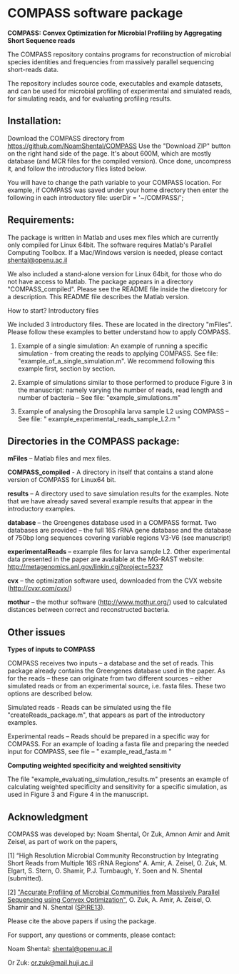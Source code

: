 COMPASS software package
========================

**COMPASS: Convex Optimization for Microbial Profiling by Aggregating Short Sequence reads**

The COMPASS repository contains programs for reconstruction of microbial species identities and frequencies from massively parallel sequencing short-reads data.

The repository includes source code, executables and example datasets, and can be used for microbial profiling of experimental and simulated reads, for simulating reads, and for evaluating profiling results.

Installation: 
-------------

Download the COMPASS directory from https://github.com/NoamShental/COMPASS
Use the "Download ZIP" button on the right hand side of the page. It's about 600M, which are mostly database (and MCR files for the compiled version). Once done, uncompress it, and follow the introductory files listed below.

You will have to change the path variable to your COMPASS location. For example, if COMPASS was saved under your home directory then enter the following in each introductory file:
userDir = '~/COMPASS/'; 

Requirements:
-------------
The package is written in Matlab and uses mex files which are currently only compiled for Linux 64bit. The software requires Matlab's Parallel Computing Toolbox. 
If a Mac/Windows version is needed, please contact shental@openu.ac.il

We also included a stand-alone version for Linux 64bit, for those who do not have access to Matlab. The package appears in a directory "COMPASS_compiled". Please see the README file inside the diretcory for a description. This README file describes the Matlab version.

How to start? Introductory files

We included 3 introductory files. These are located in the directory "mFiles". Please follow these examples to better understand how to apply COMPASS.

1.	Example of a single simulation: An example of running a specific simulation - from creating the reads to applying COMPASS. See file:  "example_of_a_single_simulation.m". We recommend following this example first, section by section.

2.	Example of simulations similar to those performed to produce Figure 3 in the manuscript: namely varying the number of reads, read length and number of bacteria – See file: "example_simulations.m"

3.	Example of analysing the Drosophila larva sample L2 using COMPASS – See file: " example_experimental_reads_sample_L2.m "  



Directories in the COMPASS package:
-----------------------------------

**mFiles** – Matlab files and mex files.

**COMPASS_compiled** - A directory in itself that contains a stand alone version of COMPASS for Linux64 bit.

**results** – A directory used to save simulation results for the examples. Note that we have already saved several example results that appear in the introductory examples.

**database** – the Greengenes database used in a COMPASS format. Two databases are provided – the full 16S rRNA gene database and the database of 750bp long sequences covering variable regions V3-V6 (see manuscript)

**experimentalReads** –  example files for larva sample L2. Other experimental data presented in the paper are available at the MG-RAST website: http://metagenomics.anl.gov/linkin.cgi?project=5237

**cvx** – the optimization software used, downloaded from the CVX website (http://cvxr.com/cvx/)

**mothur** – the mothur software (http://www.mothur.org/) used to calculated distances between correct and reconstructed bacteria.




Other issues
------------

**Types of inputs to COMPASS**

COMPASS receives two inputs – a database and the set of reads. This package already contains the Greengenes database used in the paper. As for the reads – these can originate from two different sources – either simulated reads or from an experimental source, i.e. fasta files. These two options are described below.

Simulated reads - Reads can be simulated using the file  "createReads_package.m", that appears as part of the introductory examples.

Experimental reads – Reads should be prepared in a specific way for COMPASS. For an example of loading a fasta file and preparing the needed input for COMPASS, see file – " example_read_fasta.m "



**Computing weighted specificity and weighted sensitivity**

The file "example_evaluating_simulation_results.m" presents an example of calculating weighted specificity and sensitivity for a specific simulation, as used in Figure 3 and Figure 4 in the manuscript.


Acknowledgment
--------------

COMPASS was developed by: Noam Shental, Or Zuk, Amnon Amir and Amit Zeisel, as part of work on the papers,

[1] “High Resolution Microbial Community Reconstruction by Integrating Short Reads from Multiple 16S rRNA Regions“ A. Amir, A. Zeisel, O. Zuk, M. Elgart, S. Stern, O. Shamir, P.J. Turnbaugh, Y. Soen and N. Shental (submitted).

[2] ["Accurate Profiling of Microbial Communities from Massively Parallel Sequencing using Convex Optimization"](http://arxiv.org/abs/1309.6919), O. Zuk, A. Amir, A. Zeisel, O. Shamir and N. Shental ([SPIRE13](http://u.cs.biu.ac.il/~porately/spire2013/)).

Please cite the above papers if using the package.

For support, any questions or comments, please contact:

Noam Shental: shental@openu.ac.il

Or Zuk: or.zuk@mail.huji.ac.il



